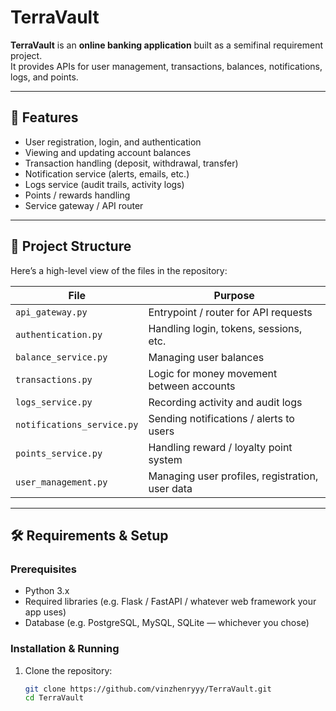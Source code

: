 # TerraVault

**TerraVault** is an **online banking application** built as a semifinal requirement project.  
It provides APIs for user management, transactions, balances, notifications, logs, and points.

---

## 🔧 Features

- User registration, login, and authentication  
- Viewing and updating account balances  
- Transaction handling (deposit, withdrawal, transfer)  
- Notification service (alerts, emails, etc.)  
- Logs service (audit trails, activity logs)  
- Points / rewards handling  
- Service gateway / API router  

---

## 📁 Project Structure

Here’s a high-level view of the files in the repository:

| File | Purpose |
|---|---|
| `api_gateway.py` | Entrypoint / router for API requests |
| `authentication.py` | Handling login, tokens, sessions, etc. |
| `balance_service.py` | Managing user balances |
| `transactions.py` | Logic for money movement between accounts |
| `logs_service.py` | Recording activity and audit logs |
| `notifications_service.py` | Sending notifications / alerts to users |
| `points_service.py` | Handling reward / loyalty point system |
| `user_management.py` | Managing user profiles, registration, user data |

---

## 🛠 Requirements & Setup

### Prerequisites

- Python 3.x  
- Required libraries (e.g. Flask / FastAPI / whatever web framework your app uses)  
- Database (e.g. PostgreSQL, MySQL, SQLite — whichever you chose)  

### Installation & Running

1. Clone the repository:  
   ```bash
   git clone https://github.com/vinzhenryyy/TerraVault.git
   cd TerraVault
